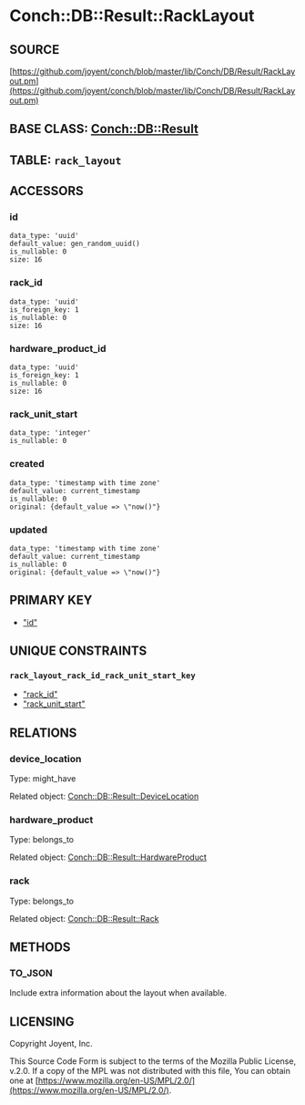 # Conch::DB::Result::RackLayout

## SOURCE

[https://github.com/joyent/conch/blob/master/lib/Conch/DB/Result/RackLayout.pm](https://github.com/joyent/conch/blob/master/lib/Conch/DB/Result/RackLayout.pm)

## BASE CLASS: [Conch::DB::Result](../modules/Conch%3A%3ADB%3A%3AResult)

## TABLE: `rack_layout`

## ACCESSORS

### id

```
data_type: 'uuid'
default_value: gen_random_uuid()
is_nullable: 0
size: 16
```

### rack\_id

```
data_type: 'uuid'
is_foreign_key: 1
is_nullable: 0
size: 16
```

### hardware\_product\_id

```
data_type: 'uuid'
is_foreign_key: 1
is_nullable: 0
size: 16
```

### rack\_unit\_start

```
data_type: 'integer'
is_nullable: 0
```

### created

```
data_type: 'timestamp with time zone'
default_value: current_timestamp
is_nullable: 0
original: {default_value => \"now()"}
```

### updated

```
data_type: 'timestamp with time zone'
default_value: current_timestamp
is_nullable: 0
original: {default_value => \"now()"}
```

## PRIMARY KEY

- ["id"](#id)

## UNIQUE CONSTRAINTS

### `rack_layout_rack_id_rack_unit_start_key`

- ["rack\_id"](#rack_id)
- ["rack\_unit\_start"](#rack_unit_start)

## RELATIONS

### device\_location

Type: might\_have

Related object: [Conch::DB::Result::DeviceLocation](../modules/Conch%3A%3ADB%3A%3AResult%3A%3ADeviceLocation)

### hardware\_product

Type: belongs\_to

Related object: [Conch::DB::Result::HardwareProduct](../modules/Conch%3A%3ADB%3A%3AResult%3A%3AHardwareProduct)

### rack

Type: belongs\_to

Related object: [Conch::DB::Result::Rack](../modules/Conch%3A%3ADB%3A%3AResult%3A%3ARack)

## METHODS

### TO\_JSON

Include extra information about the layout when available.

## LICENSING

Copyright Joyent, Inc.

This Source Code Form is subject to the terms of the Mozilla Public License,
v.2.0. If a copy of the MPL was not distributed with this file, You can obtain
one at [https://www.mozilla.org/en-US/MPL/2.0/](https://www.mozilla.org/en-US/MPL/2.0/).
